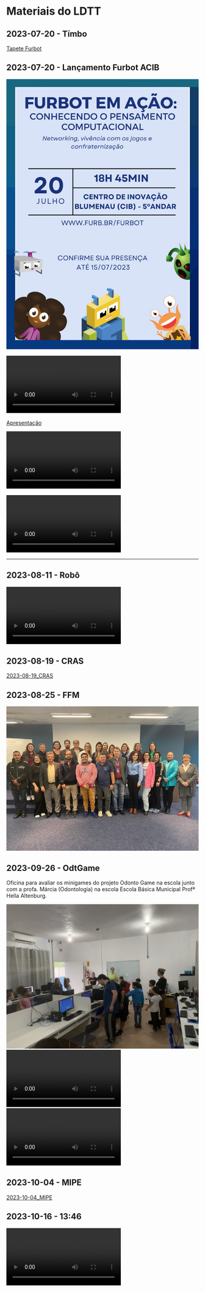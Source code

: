 # Materiais do LDTT

## 2023-07-20 - Tímbo

[Tapete Furbot](./Documentos/2023-07-14_Timbo.mp4)  

## 2023-07-20 - Lançamento Furbot ACIB

![Evento](./Documentos/2023-07-20_evento.jpeg)  

<video src="2023-07-20_Video.mp4" controls title="Vídeo"></video>  

[Apresentação](./Documentos/2023-07-20_apresentacao.pdf)

<video src="2023-07-20_Instagram.mp4" controls title="2023-07-20_Instagram"></video>  

<video src="2023-07-20_NDTV.mp4" controls title="2023-07-20_NDTV"></video>  

----

## 2023-08-11 - Robô

<video src="2023-08-11_Robo.mp4" controls title="2023-08-11_Robo"></video>  

## 2023-08-19 - CRAS

[2023-08-19_CRAS](./CRAS%202023-08-19/ "2023-08-19_CRAS")  

## 2023-08-25 - FFM

![2023-08-25_FFM](./Documentos/2023-08-25_FFM.png)  

## 2023-09-26 - OdtGame

Oficina para avaliar os minigames do projeto Odonto Game na escola junto com a profa. Márcia (Odontologia) na escola Escola Básica Municipal Profª Hella Altenburg.  

![2023-09-26_OdtGame_a](./Documentos/2023-09-26_OdtGame_a.jpeg)  
<video src="2023-09-26_OdtGame_b.mp4" controls title="2023-09-26_OdtGame_b"></video>  
<video src="2023-09-26_OdtGame_c.mp4" controls title="2023-09-26_OdtGame_c"></video>  

## 2023-10-04 - MIPE

[2023-10-04_MIPE](./Documentos/2023-10-04_MIPE.pdf "2023-10-04_MIPE")  

## 2023-10-16 - 13:46

<video src="2023-10-16_LDTT_institucional.mp4" controls title="2023-10-16_LDTT_institucional.mp4"></video>  
